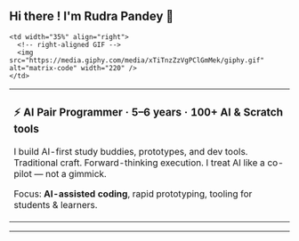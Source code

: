 <!-- Profile README for Rudra Pandey -->

## Hi there ! I'm Rudra Pandey 👋

<table>
  <tr>
    <!-- TEXT (left) / GIF (right) -->
    <td width="65%" valign="middle">
      <h3>⚡ AI Pair Programmer · 5–6 years · 100+ AI & Scratch tools</h3>
      <p>
        I build AI-first study buddies, prototypes, and dev tools.  
        Traditional craft. Forward-thinking execution. I treat AI like a co-pilot — not a gimmick.
      </p>
      <p>
        Focus: <strong>AI-assisted coding</strong>, rapid prototyping, tooling for students & learners.
      </p>
    </td>

    <td width="35%" align="right">
      <!-- right-aligned GIF -->
      <img src="https://media.giphy.com/media/xTiTnzZzVgPClGmMek/giphy.gif" alt="matrix-code" width="220" />
    </td>
  </tr>
</table>

---

<!-- GIF on the left, text on the right -->
<table>
  <tr>
    <td width="35%
